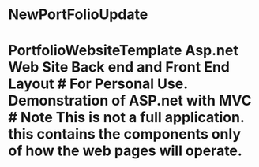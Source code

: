 # NewPortFolioUpdate
# PortfolioWebsiteTemplate Asp.net Web Site Back end and Front End Layout # For Personal Use. Demonstration of ASP.net with MVC # Note This is not a full application. this contains the components only of how the web pages will operate.
